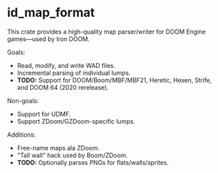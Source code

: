 id_map_format
===

This crate provides a high-quality map parser/writer for DOOM Engine games—used by Iron DOOM.

Goals:
- Read, modify, and write WAD files.
- Incremental parsing of individual lumps.
- **TODO:** Support for DOOM/Boom/MBF/MBF21, Heretic, Hexen, Strife, and DOOM 64 (2020 rerelease).

Non-goals:
- Support for UDMF.
- Support ZDoom/GZDoom-specific lumps.

Additions:
- Free-name maps ala ZDoom.
- "Tall wall" hack used by Boom/ZDoom.
- **TODO:** Optionally parses PNGs for flats/walls/sprites.
